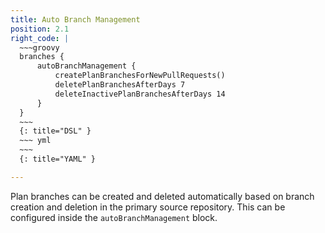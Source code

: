 ```yaml
---
title: Auto Branch Management
position: 2.1
right_code: |
  ~~~groovy
  branches {
      autoBranchManagement {
          createPlanBranchesForNewPullRequests()
          deletePlanBranchesAfterDays 7
          deleteInactivePlanBranchesAfterDays 14
      }
  }
  ~~~
  {: title="DSL" }
  ~~~ yml
  ~~~
  {: title="YAML" }

---
```

Plan branches can be created and deleted automatically based on branch creation and deletion in the
primary source repository. This can be configured inside the `autoBranchManagement` block.